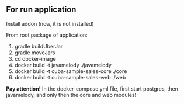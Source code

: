 ## For run application

Install addon (now, it is not installed)

From root package of application:

1. gradle buildUberJar
2. gradle moveJars
3. cd docker-image
4. docker build -t javamelody ./javamelody
5. docker build -t cuba-sample-sales-core ./core
6. docker build -t cuba-sample-sales-web ./web

**Pay attention!** In the docker-compose.yml file, first start postgres, then javamelody, and only then the core and web modules!